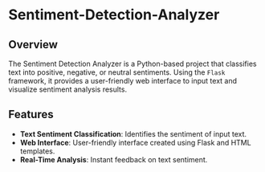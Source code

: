 # Sentiment-Detection-Analyzer

## Overview
The Sentiment Detection Analyzer is a Python-based project that classifies text into positive, negative, or neutral sentiments. Using the `Flask` framework, it provides a user-friendly web interface to input text and visualize sentiment analysis results.

## Features
- **Text Sentiment Classification**: Identifies the sentiment of input text.
- **Web Interface**: User-friendly interface created using Flask and HTML templates.
- **Real-Time Analysis**: Instant feedback on text sentiment.
